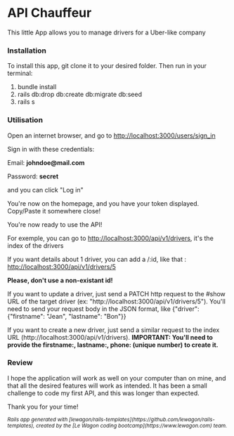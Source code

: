 <h1>API Chauffeur</h1>
<p>This little App allows you to manage drivers for a Uber-like company</p>
<h3>Installation</h3>
<p>To install this app, git clone it to your desired folder. Then run in your terminal:</p>
<ol>
  <li>bundle install</li>
  <li>rails db:drop db:create db:migrate db:seed</li>
  <li>rails s</li>
</ol>
<h3>Utilisation</h3>
<p>Open an internet browser, and go to <a href="http://localhost:3000/users/sign_in">http://localhost:3000/users/sign_in</a></p>
<p>Sign in with these credentials:</p>
<p>Email: <strong>johndoe@mail.com</strong></p>
<p>Password: <strong>secret</strong></p>
<p>and you can click "Log in"</p>
<p>You're now on the homepage, and you have your token displayed. Copy/Paste it somewhere close!</p>
<p>You're now ready to use the API!</p>
<p>For exemple, you can go to <a href="http://localhost:3000/api/v1/drivers">http://localhost:3000/api/v1/drivers</a>, it's the index of the drivers</p>
<p>If you want details about 1 driver, you can add a /:id, like that : <a href="http://localhost:3000/api/v1/drivers/5">http://localhost:3000/api/v1/drivers/5</a></p>
<p><strong>Please, don't use a non-existant id!</strong></p>
<p>If you want to update a driver, just send a PATCH http request to the #show URL of the target driver (ex: "http://localhost:3000/api/v1/drivers/5").
You'll need to send your request body in the JSON format, like {"driver": {"firstname": "Jean", "lastname": "Bon"}}</p>
<p>If you want to create a new driver, just send a similar request to the index URL (http://localhost:3000/api/v1/drivers). <strong>IMPORTANT: You'll need to provide the firstname:, lastname:, phone: (unique number) to create it.</strong></p>

<h3>Review</h3>
<p>I hope the application will work as well on your computer than on mine, and that all the desired features will work as intended. It has been a small challenge to code my first API, and this was longer than expected.</p>
<p>Thank you for your time!</p>

<p><small><i>Rails app generated with [lewagon/rails-templates](https://github.com/lewagon/rails-templates), created by the [Le Wagon coding bootcamp](https://www.lewagon.com) team.
</i></small></p>
